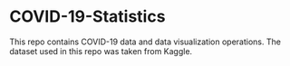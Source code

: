 # COVID-19-Statistics
This repo contains COVID-19 data and data visualization operations. The dataset used in this repo was taken from Kaggle.
